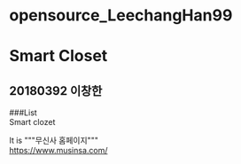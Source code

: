 # opensource_LeechangHan99
Smart Closet
============

20180392 이창한
----------------

###List         
Smart clozet


It is """무신사 홈페이지"""          
<https://www.musinsa.com/>
